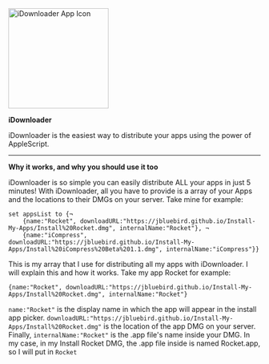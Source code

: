<img src="iDownloader-iOS-Default-1024x1024@2x.png" alt="iDownloader App Icon" style="width: 200px;">

**iDownloader**


iDownloader is the easiest way to distribute your apps using the power of AppleScript.

---

**Why it works, and why you should use it too**


iDownloader is so simple you can easily distribute ALL your apps in just 5 minutes! With iDownloader, all you have to provide is a array of your Apps and the locations to their DMGs on your server. Take mine for example:


```
set appsList to {¬
	{name:"Rocket", downloadURL:"https://jbluebird.github.io/Install-My-Apps/Install%20Rocket.dmg", internalName:"Rocket"}, ¬
	{name:"iCompress", downloadURL:"https://jbluebird.github.io/Install-My-Apps/Install%20iCompress%20Beta%201.1.dmg", internalName:"iCompress"}}
```
This is my array that I use for distributing all my apps with iDownloader. I will explain this and how it works. Take my app Rocket for example:

```
{name:"Rocket", downloadURL:"https://jbluebird.github.io/Install-My-Apps/Install%20Rocket.dmg", internalName:"Rocket"}
```

```name:"Rocket"``` is the display name in which the app will appear in the install app picker.
```downloadURL:"https://jbluebird.github.io/Install-My-Apps/Install%20Rocket.dmg"``` is the location of the app DMG on your server.
Finally, ```internalName:"Rocket"``` is the .app file's name inside your DMG. In my case, in my Install Rocket DMG, the .app file inside is named Rocket.app, so I will put in ```Rocket```
